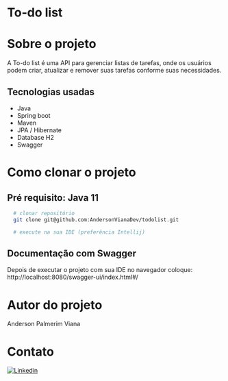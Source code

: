 # To-do list

# Sobre o projeto

A To-do list é uma API para gerenciar listas de tarefas, onde os usuários podem criar, atualizar e remover suas tarefas conforme suas necessidades.

## Tecnologias usadas
- Java
- Spring boot
- Maven
- JPA / Hibernate
- Database H2
- Swagger

# Como clonar o projeto
## Pré requisito: Java 11
```bash
  # clonar repositório
  git clone git@github.com:AndersonVianaDev/todolist.git

  # execute na sua IDE (preferência Intellij)
```
## Documentação com Swagger
Depois de executar o projeto com sua IDE no navegador coloque: http://localhost:8080/swagger-ui/index.html#/

# Autor do projeto
Anderson Palmerim Viana
# Contato 
[![Linkedin](https://img.shields.io/badge/LinkedIn-0077B5?style=for-the-badge&logo=linkedin&logoColor=white)](https://www.linkedin.com/in/anderson-palmerim-6a5a17262/)
